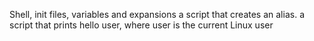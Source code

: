 Shell, init files, variables and expansions
a script that creates an alias.
a script that prints hello user, where user is the current Linux user
